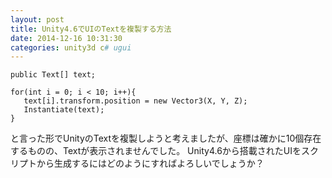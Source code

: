 ```yaml
---
layout: post
title: Unity4.6でUIのTextを複製する方法
date: 2014-12-16 10:31:30
categories: unity3d c# ugui
---
```

<pre><code>public Text[] text;

for(int i = 0; i &lt; 10; i++){
   text[i].transform.position = new Vector3(X, Y, Z);
   Instantiate(text);   
}
</code></pre>

<p>と言った形でUnityのTextを複製しようと考えましたが、座標は確かに10個存在するものの、Textが表示されませんでした。
Unity4.6から搭載されたUIをスクリプトから生成するにはどのようにすればよろしいでしょうか？</p>

